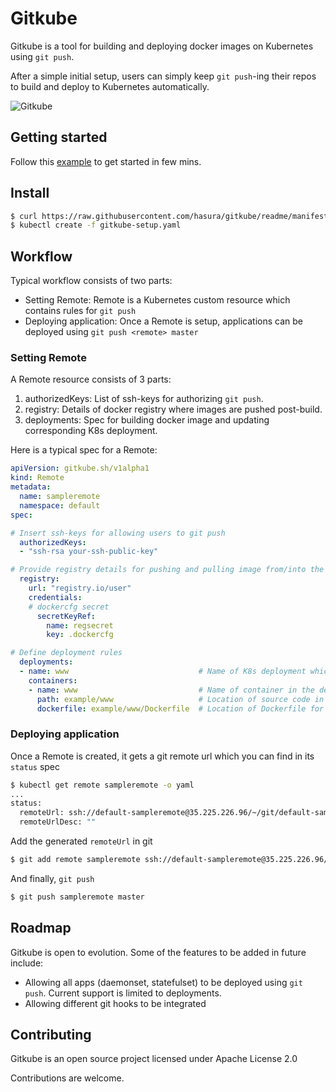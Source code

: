 # Gitkube

Gitkube is a tool for building and deploying docker images on Kubernetes using `git push`. 

After a simple initial setup, users can simply keep `git push`-ing their repos to build and deploy to Kubernetes automatically.

![Gitkube](https://raw.githubusercontent.com/hasura/gitkube/master/artifacts/gitkube.gif)

## Getting started

Follow this [example](https://github.com/hasura/gitkube-example) to get started in few mins.

## Install

```sh
$ curl https://raw.githubusercontent.com/hasura/gitkube/readme/manifests/gitkube-setup.yaml > gitkube-setup.yaml
$ kubectl create -f gitkube-setup.yaml
```

## Workflow

Typical workflow consists of two parts:
- Setting Remote: Remote is a Kubernetes custom resource which contains rules for `git push` 
- Deploying application: Once a Remote is setup, applications can be deployed using `git push <remote> master`

### Setting Remote
A Remote resource consists of 3 parts:
1. authorizedKeys: List of ssh-keys for authorizing `git push`.
2. registry: Details of docker registry where images are pushed post-build.
3. deployments: Spec for building docker image and updating corresponding K8s deployment.

Here is a typical spec for a Remote:
```yaml
apiVersion: gitkube.sh/v1alpha1
kind: Remote
metadata:
  name: sampleremote
  namespace: default
spec:

# Insert ssh-keys for allowing users to git push
  authorizedKeys:
  - "ssh-rsa your-ssh-public-key"

# Provide registry details for pushing and pulling image from/into the cluster 
  registry:
    url: "registry.io/user"
    credentials:
    # dockercfg secret
      secretKeyRef:
        name: regsecret
        key: .dockercfg

# Define deployment rules
  deployments:
  - name: www                             # Name of K8s deployment which is updated on git push
    containers: 
    - name: www                           # Name of container in the deployment which is built during git push
      path: example/www                   # Location of source code in the git repo
      dockerfile: example/www/Dockerfile  # Location of Dockerfile for the source code
```

### Deploying application

Once a Remote is created, it gets a git remote url which you can find in its `status` spec

```sh
$ kubectl get remote sampleremote -o yaml
...
status:
  remoteUrl: ssh://default-sampleremote@35.225.226.96/~/git/default-sampleremote
  remoteUrlDesc: ""
```

Add the generated `remoteUrl` in git

```sh
$ git add remote sampleremote ssh://default-sampleremote@35.225.226.96/~/git/default-sampleremote
```

And finally, `git push`

```sh
$ git push sampleremote master
```

## Roadmap

Gitkube is open to evolution. Some of the features to be added in future include:  

- Allowing all apps (daemonset, statefulset) to be deployed using `git push`. Current support is limited to deployments.
- Allowing different git hooks to be integrated

## Contributing

Gitkube is an open source project licensed under Apache License 2.0

Contributions are welcome. 

